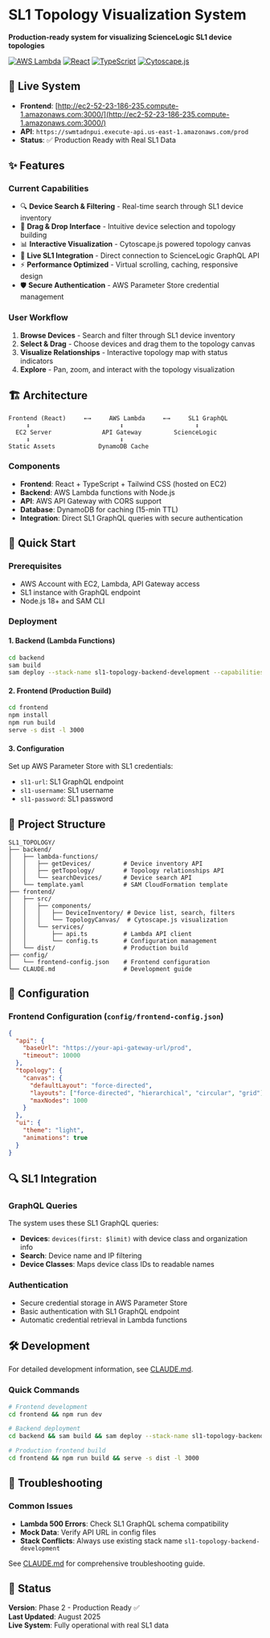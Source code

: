 # SL1 Topology Visualization System

**Production-ready system for visualizing ScienceLogic SL1 device topologies**

[![AWS Lambda](https://img.shields.io/badge/AWS-Lambda-orange)](https://aws.amazon.com/lambda/)
[![React](https://img.shields.io/badge/React-18-blue)](https://reactjs.org/)
[![TypeScript](https://img.shields.io/badge/TypeScript-5-blue)](https://www.typescriptlang.org/)
[![Cytoscape.js](https://img.shields.io/badge/Cytoscape.js-Visualization-green)](https://cytoscape.org/)

## 🚀 Live System

- **Frontend**: [http://ec2-52-23-186-235.compute-1.amazonaws.com:3000/](http://ec2-52-23-186-235.compute-1.amazonaws.com:3000/)
- **API**: `https://swmtadnpui.execute-api.us-east-1.amazonaws.com/prod`
- **Status**: ✅ Production Ready with Real SL1 Data

## ✨ Features

### Current Capabilities
- 🔍 **Device Search & Filtering** - Real-time search through SL1 device inventory
- 🎯 **Drag & Drop Interface** - Intuitive device selection and topology building
- 📊 **Interactive Visualization** - Cytoscape.js powered topology canvas
- 🔄 **Live SL1 Integration** - Direct connection to ScienceLogic GraphQL API
- ⚡ **Performance Optimized** - Virtual scrolling, caching, responsive design
- 🛡️ **Secure Authentication** - AWS Parameter Store credential management

### User Workflow
1. **Browse Devices** - Search and filter through SL1 device inventory
2. **Select & Drag** - Choose devices and drag them to the topology canvas
3. **Visualize Relationships** - Interactive topology map with status indicators
4. **Explore** - Pan, zoom, and interact with the topology visualization

## 🏗️ Architecture

```
Frontend (React)     ←→     AWS Lambda     ←→     SL1 GraphQL
     ↕                         ↕                    ↕
  EC2 Server              API Gateway         ScienceLogic
     ↕                         ↕
Static Assets            DynamoDB Cache
```

### Components
- **Frontend**: React + TypeScript + Tailwind CSS (hosted on EC2)
- **Backend**: AWS Lambda functions with Node.js
- **API**: AWS API Gateway with CORS support
- **Database**: DynamoDB for caching (15-min TTL)
- **Integration**: Direct SL1 GraphQL queries with secure authentication

## 🚀 Quick Start

### Prerequisites
- AWS Account with EC2, Lambda, API Gateway access
- SL1 instance with GraphQL endpoint
- Node.js 18+ and SAM CLI

### Deployment

#### 1. Backend (Lambda Functions)
```bash
cd backend
sam build
sam deploy --stack-name sl1-topology-backend-development --capabilities CAPABILITY_IAM --region us-east-1 --resolve-s3
```

#### 2. Frontend (Production Build)
```bash
cd frontend
npm install
npm run build
serve -s dist -l 3000
```

#### 3. Configuration
Set up AWS Parameter Store with SL1 credentials:
- `sl1-url`: SL1 GraphQL endpoint
- `sl1-username`: SL1 username  
- `sl1-password`: SL1 password

## 📁 Project Structure

```
SL1_TOPOLOGY/
├── backend/
│   ├── lambda-functions/
│   │   ├── getDevices/         # Device inventory API
│   │   ├── getTopology/        # Topology relationships API
│   │   └── searchDevices/      # Device search API
│   └── template.yaml           # SAM CloudFormation template
├── frontend/
│   ├── src/
│   │   ├── components/
│   │   │   ├── DeviceInventory/ # Device list, search, filters
│   │   │   └── TopologyCanvas/  # Cytoscape.js visualization
│   │   └── services/
│   │       ├── api.ts          # Lambda API client
│   │       └── config.ts       # Configuration management
│   └── dist/                   # Production build
├── config/
│   └── frontend-config.json    # Frontend configuration
└── CLAUDE.md                   # Development guide
```

## 🔧 Configuration

### Frontend Configuration (`config/frontend-config.json`)
```json
{
  "api": {
    "baseUrl": "https://your-api-gateway-url/prod",
    "timeout": 10000
  },
  "topology": {
    "canvas": {
      "defaultLayout": "force-directed",
      "layouts": ["force-directed", "hierarchical", "circular", "grid"],
      "maxNodes": 1000
    }
  },
  "ui": {
    "theme": "light", 
    "animations": true
  }
}
```

## 🔍 SL1 Integration

### GraphQL Queries
The system uses these SL1 GraphQL queries:
- **Devices**: `devices(first: $limit)` with device class and organization info
- **Search**: Device name and IP filtering  
- **Device Classes**: Maps device class IDs to readable names

### Authentication
- Secure credential storage in AWS Parameter Store
- Basic authentication with SL1 GraphQL endpoint
- Automatic credential retrieval in Lambda functions

## 🛠️ Development

For detailed development information, see [CLAUDE.md](./CLAUDE.md).

### Quick Commands
```bash
# Frontend development
cd frontend && npm run dev

# Backend deployment  
cd backend && sam build && sam deploy --stack-name sl1-topology-backend-development ...

# Production frontend build
cd frontend && npm run build && serve -s dist -l 3000
```

## 🚨 Troubleshooting

### Common Issues
- **Lambda 500 Errors**: Check SL1 GraphQL schema compatibility
- **Mock Data**: Verify API URL in config files
- **Stack Conflicts**: Always use existing stack name `sl1-topology-backend-development`

See [CLAUDE.md](./CLAUDE.md) for comprehensive troubleshooting guide.

## 📄 Status

**Version**: Phase 2 - Production Ready ✅  
**Last Updated**: August 2025  
**Live System**: Fully operational with real SL1 data